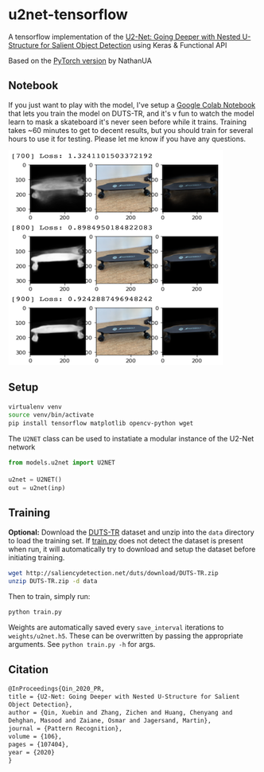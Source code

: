 # u2net-tensorflow

A tensorflow implementation of the [U2-Net: Going Deeper with Nested U-Structure for Salient Object Detection](https://arxiv.org/pdf/2005.09007.pdf) using Keras & Functional API

Based on the [PyTorch version](https://github.com/NathanUA/U-2-Net) by NathanUA

## Notebook
If you just want to play with the model, I've setup a [Google Colab Notebook](https://colab.research.google.com/drive/1bGkgDBAmn7FUX_lws3OYF8Klw80ddMN7?usp=sharing) that lets you train the model on DUTS-TR, and it's v fun to watch the model learn to mask a skateboard it's never seen before while it trains. Training takes ~60 minutes to get to decent results, but you should train for several hours to use it for testing. Please let me know if you have any questions.

![Network learning skateboard](examples/grid.png)

## Setup 

```bash
virtualenv venv
source venv/bin/activate
pip install tensorflow matplotlib opencv-python wget
```

The `U2NET` class can be used to instatiate a modular instance of the U2-Net network
```python
from models.u2net import U2NET

u2net = U2NET()
out = u2net(inp)
```

## Training

**Optional:** Download the [DUTS-TR](http://saliencydetection.net/duts/#org3aad434) dataset and unzip into the `data` directory to load the training set. If [train.py](train.py) does not detect the dataset is present when run, it will automatically try to download and setup the dataset before initiating training.

```bash
wget http://saliencydetection.net/duts/download/DUTS-TR.zip
unzip DUTS-TR.zip -d data
```

Then to train, simply run:

```bash
python train.py
```

Weights are automatically saved every `save_interval` iterations to `weights/u2net.h5`. These can be overwritten by passing the appropriate arguments. See `python train.py -h` for args.

## Citation
```
@InProceedings{Qin_2020_PR,
title = {U2-Net: Going Deeper with Nested U-Structure for Salient Object Detection},
author = {Qin, Xuebin and Zhang, Zichen and Huang, Chenyang and Dehghan, Masood and Zaiane, Osmar and Jagersand, Martin},
journal = {Pattern Recognition},
volume = {106},
pages = {107404},
year = {2020}
}
```
